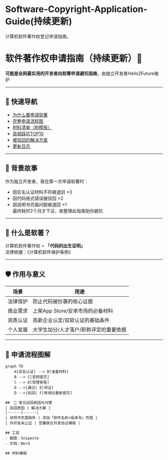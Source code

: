 # Software-Copyright-Application-Guide(持续更新)
计算机软件著作权登记申请指南。


# 软件著作权申请指南（持续更新）🚀

**可能是全网最实用的开发者向软著申请避坑指南**，由独立开发者Hello2Future维护

---

## 📌 快速导航
- [为什么要申请软著](#-作用与意义)
- [完整申请流程图](#-申请流程图解)
- [材料清单（附模板）](#-材料清单与模板)
- [高频踩坑TOP10](#❗-高频踩坑清单)
- [被驳回的解决方案](#-常见驳回原因与对策)
- [更新日志](#-更新日志)

---

## 🧭 背景故事
作为独立开发者，我在第一次申请软著时：
- 因实名认证材料不符被退回 ×3
- 因代码格式错误被驳回 ×2
- 因说明书页眉问题被退回 ×1  
最终耗时2个月才下证，故整理此指南助你避坑

---

## 📜 什么是软著？
计算机软件著作权 = **「代码的出生证明」**  
法律依据：《计算机软件保护条例》

---

## 🛡️ 作用与意义
| 场景 | 用途 |
|------|------|
| 法律保护 | 防止代码被抄袭的核心证据 |
| 商业需求 | 上架App Store/安卓市场的必备材料 |
| 资质认证 | 高新企业认定/双软认证的基础条件 |
| 个人发展 | 大学生加分/人才落户/职称评定的重要依据 |

---

## 📂 申请流程图解
```mermaid
graph TD
    A[实名认证] --> B[准备材料]
    B --> C[官网提交]
    C --> D[受理审查]
    D -->|通过| E[领证]
    D -->|驳回| F[修改后重新提交]

##  🔧 常见驳回原因与对策
| 驳回原因 | 解决方案 |
|------|------|
| 说明书页眉缺失 | 添加「软件名称+版本号」页眉 |
| 作开发未公证 | 签署联合开发协议模板 |

## 工具
- 截图：Snipaste
- 文档：Word

## 材料模板

